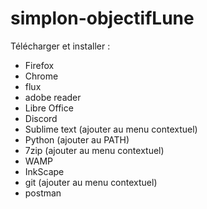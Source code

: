 # simplon-objectifLune


Télécharger et installer : 
- Firefox
- Chrome
- flux
- adobe reader
- Libre Office
- Discord
- Sublime text (ajouter au menu contextuel)
- Python (ajouter au PATH)
- 7zip (ajouter au menu contextuel)
- WAMP
- InkScape
- git (ajouter au menu contextuel)
- postman
